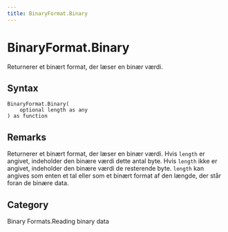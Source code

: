 ```yaml
---
title: BinaryFormat.Binary
---
```


# BinaryFormat.Binary


Returnerer et binært format, der læser en binær værdi.


## Syntax

```powerquery
BinaryFormat.Binary(
    optional length as any
) as function
```


## Remarks

Returnerer et binært format, der læser en binær værdi.  Hvis <code>length</code> er angivet, indeholder den binære værdi dette antal byte.  Hvis <code>length</code> ikke er angivet, indeholder den binære værdi de resterende byte.    <code>length</code> kan angives som enten et tal eller som et binært format af den længde, der står foran de binære data.



## Category
Binary Formats.Reading binary data
